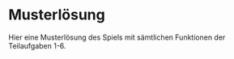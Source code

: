 # Musterlösung 

Hier eine Musterlösung des Spiels mit sämtlichen Funktionen der Teilaufgaben 1-6.

<!--<img src="img/img.gif" width="50%"><br>-->
